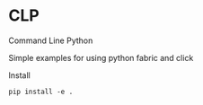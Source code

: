 # CLP

Command Line Python

Simple examples for using python fabric and click

Install
```
pip install -e .
```
